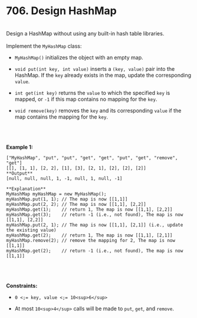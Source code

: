 # 706. Design HashMap

<br />Design a HashMap without using any built-in hash table libraries.<br />
<br />Implement the `MyHashMap` class:<br />

* `MyHashMap()` initializes the object with an empty map.

* `void put(int key, int value)` inserts a `(key, value)` pair into the HashMap. If the `key` already exists in the map, update the corresponding `value`.

* `int get(int key)` returns the `value` to which the specified `key` is mapped, or `-1` if this map contains no mapping for the `key`.

* `void remove(key)` removes the `key` and its corresponding `value` if the map contains the mapping for the `key`.


<br /> <br />
<br />**Example 1:**<br />
```**Input**
["MyHashMap", "put", "put", "get", "get", "put", "get", "remove", "get"]
[[], [1, 1], [2, 2], [1], [3], [2, 1], [2], [2], [2]]
**Output**
[null, null, null, 1, -1, null, 1, null, -1]

**Explanation**
MyHashMap myHashMap = new MyHashMap();
myHashMap.put(1, 1); // The map is now [[1,1]]
myHashMap.put(2, 2); // The map is now [[1,1], [2,2]]
myHashMap.get(1);    // return 1, The map is now [[1,1], [2,2]]
myHashMap.get(3);    // return -1 (i.e., not found), The map is now [[1,1], [2,2]]
myHashMap.put(2, 1); // The map is now [[1,1], [2,1]] (i.e., update the existing value)
myHashMap.get(2);    // return 1, The map is now [[1,1], [2,1]]
myHashMap.remove(2); // remove the mapping for 2, The map is now [[1,1]]
myHashMap.get(2);    // return -1 (i.e., not found), The map is now [[1,1]]
```
<br /> <br />
<br />**Constraints:**<br />

* `0 <;= key, value <;= 10<sup>6</sup>`

* At most `10<sup>4</sup>` calls will be made to `put`, `get`, and `remove`.